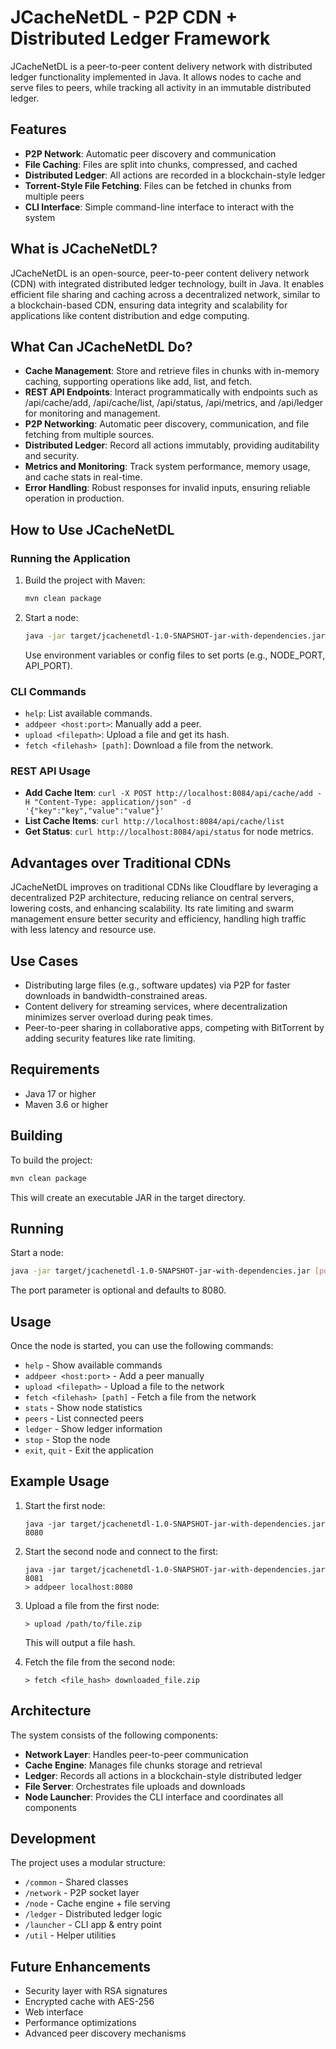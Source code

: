 # JCacheNetDL - P2P CDN + Distributed Ledger Framework

JCacheNetDL is a peer-to-peer content delivery network with distributed ledger functionality implemented in Java. It allows nodes to cache and serve files to peers, while tracking all activity in an immutable distributed ledger.

## Features

- **P2P Network**: Automatic peer discovery and communication
- **File Caching**: Files are split into chunks, compressed, and cached
- **Distributed Ledger**: All actions are recorded in a blockchain-style ledger
- **Torrent-Style File Fetching**: Files can be fetched in chunks from multiple peers
- **CLI Interface**: Simple command-line interface to interact with the system

## What is JCacheNetDL?

JCacheNetDL is an open-source, peer-to-peer content delivery network (CDN) with integrated distributed ledger technology, built in Java. It enables efficient file sharing and caching across a decentralized network, similar to a blockchain-based CDN, ensuring data integrity and scalability for applications like content distribution and edge computing.

## What Can JCacheNetDL Do?

- **Cache Management**: Store and retrieve files in chunks with in-memory caching, supporting operations like add, list, and fetch.
- **REST API Endpoints**: Interact programmatically with endpoints such as /api/cache/add, /api/cache/list, /api/status, /api/metrics, and /api/ledger for monitoring and management.
- **P2P Networking**: Automatic peer discovery, communication, and file fetching from multiple sources.
- **Distributed Ledger**: Record all actions immutably, providing auditability and security.
- **Metrics and Monitoring**: Track system performance, memory usage, and cache stats in real-time.
- **Error Handling**: Robust responses for invalid inputs, ensuring reliable operation in production.

## How to Use JCacheNetDL

### Running the Application
1. Build the project with Maven:
   ```bash
   mvn clean package
   ```
2. Start a node:
   ```bash
   java -jar target/jcachenetdl-1.0-SNAPSHOT-jar-with-dependencies.jar
   ```
   Use environment variables or config files to set ports (e.g., NODE_PORT, API_PORT).

### CLI Commands
- `help`: List available commands.
- `addpeer <host:port>`: Manually add a peer.
- `upload <filepath>`: Upload a file and get its hash.
- `fetch <filehash> [path]`: Download a file from the network.

### REST API Usage
- **Add Cache Item**: `curl -X POST http://localhost:8084/api/cache/add -H "Content-Type: application/json" -d '{"key":"key","value":"value"}'`
- **List Cache Items**: `curl http://localhost:8084/api/cache/list`
- **Get Status**: `curl http://localhost:8084/api/status` for node metrics.

## Advantages over Traditional CDNs
JCacheNetDL improves on traditional CDNs like Cloudflare by leveraging a decentralized P2P architecture, reducing reliance on central servers, lowering costs, and enhancing scalability. Its rate limiting and swarm management ensure better security and efficiency, handling high traffic with less latency and resource use.

## Use Cases
- Distributing large files (e.g., software updates) via P2P for faster downloads in bandwidth-constrained areas.
- Content delivery for streaming services, where decentralization minimizes server overload during peak times.
- Peer-to-peer sharing in collaborative apps, competing with BitTorrent by adding security features like rate limiting.

## Requirements

- Java 17 or higher
- Maven 3.6 or higher

## Building

To build the project:

```bash
mvn clean package
```

This will create an executable JAR in the target directory.

## Running

Start a node:

```bash
java -jar target/jcachenetdl-1.0-SNAPSHOT-jar-with-dependencies.jar [port]
```

The port parameter is optional and defaults to 8080.

## Usage

Once the node is started, you can use the following commands:

- `help` - Show available commands
- `addpeer <host:port>` - Add a peer manually
- `upload <filepath>` - Upload a file to the network
- `fetch <filehash> [path]` - Fetch a file from the network
- `stats` - Show node statistics
- `peers` - List connected peers
- `ledger` - Show ledger information
- `stop` - Stop the node
- `exit`, `quit` - Exit the application

## Example Usage

1. Start the first node:
   ```
   java -jar target/jcachenetdl-1.0-SNAPSHOT-jar-with-dependencies.jar 8080
   ```

2. Start the second node and connect to the first:
   ```
   java -jar target/jcachenetdl-1.0-SNAPSHOT-jar-with-dependencies.jar 8081
   > addpeer localhost:8080
   ```

3. Upload a file from the first node:
   ```
   > upload /path/to/file.zip
   ```
   This will output a file hash.

4. Fetch the file from the second node:
   ```
   > fetch <file_hash> downloaded_file.zip
   ```

## Architecture

The system consists of the following components:

- **Network Layer**: Handles peer-to-peer communication
- **Cache Engine**: Manages file chunks storage and retrieval
- **Ledger**: Records all actions in a blockchain-style distributed ledger
- **File Server**: Orchestrates file uploads and downloads
- **Node Launcher**: Provides the CLI interface and coordinates all components

## Development

The project uses a modular structure:

- `/common` - Shared classes
- `/network` - P2P socket layer
- `/node` - Cache engine + file serving
- `/ledger` - Distributed ledger logic
- `/launcher` - CLI app & entry point
- `/util` - Helper utilities

## Future Enhancements

- Security layer with RSA signatures
- Encrypted cache with AES-256
- Web interface
- Performance optimizations
- Advanced peer discovery mechanisms
